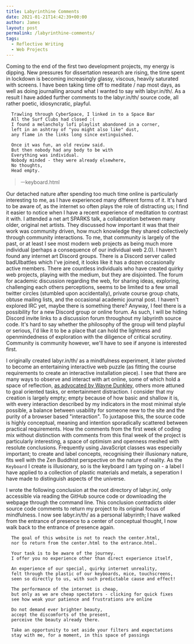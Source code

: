 ```yaml
---
title: Labyrinthine Comments
date: 2021-01-21T14:42:39+00:00
author: James
layout: post
permalink: /labyrinthine-comments/
tags:
  - Reflective Writing
  - Web Projects
---
```


Coming to the end of the first two development projects, my energy is dipping. New pressures for dissertation research are rising, the time spent in lockdown is becoming increasingly glassy, viscous, heavily saturated with screens. I have been taking time off to meditate  / nap most days, as well as doing journalling around what I wanted to say with labyr.in/th/. As a result I have added further comments to the labyr.in/th/ source code, all rather poetic, idiosyncratic, playful.

```
  Trawling through CyberSpace, I linked in to a Space Bar
  All the Surf Clubs had closed :(
  I found a melancholy lofi playlist abandoned in a corner,
  left in an ashtray of "you might also like" dust,
  any flame in the links long since extinguished.
  
  Once it was fun, an old review said.
  But then nobody had any body to be with
  Everything was individual.
  Nobody minded - they were already elsewhere,
  No thoughts,
  Head empty.
```
> ㅡkeyboard.html

Our detached nature after spending too much time online is particularly interesting to me, as I have experienced many different forms of it. It's hard to be aware of, as the internet so often plays the role of distracting us; I find it easier to notice when I have a recent experience of meditation to contrast it with. I attended a net art SPARKS talk, a collaboration between many older, original net artists. They discussed how important it was that their work was community driven, how much knowledge they shared collectively through community interactions. To me, that community is largely of the past, or at least I see most modern web projects as being much more individual (perhaps a consequence of our individual web 2.0). I haven't found any internet art Discord groups. There is a Discord server called badUIbattles which I've joined, it looks like it has a dozen occasionally active members. There are countless individuals who have created quirky web projects, playing with the medium, but they are disjointed. The forum for academic discussion regarding the web, for sharing ideas, exploring, challenging each others perceptions, seems to be limited to a few small twitter circles (stumbled upon accidentally), private course group chats, obtuse mailing lists, and the occasional academic journal post. I haven't explored IRC yet, maybe there is something there? Anyway, I feel there is a possibility for a new Discord group or online forum. As such, I will be hiding Discord invite links to a discussion forum throughout my labyrinth source code. It's hard to say whether the philosophy of the group will tend playful or serious, I'd like it to be a place that can hold the lightness and openmindedness of exploration with the diligence of critical scrutiny. Community is community however, we'll have to see if anyone is interested first.

I originally created labyr.in/th/ as a mindfulness experiment, it later pivoted to become an entertaining interactive web puzzle (as fitting the course requirements to create an interactive installation piece). I see that there are many ways to observe and interact with art online, some of which hold a space of reflection, [as advocated by Wayne Dunkley](https://www-jstor-org.ezproxy.brighton.ac.uk/stable/20206066?pq-origsite=summon&seq=1#metadata_info_tab_contents), others more attuned to goal oriented tasks, or entertainment distraction. I consider that my creation is largely empty; empty because of how basic and shallow it is, with every interaction described by my indicators in the most minimal style possible, a balance between usability for someone new to the site and the purity of a browser based "interaction". To juxtapose this, the source code is highly conceptual, meaning and intention sporadically scattered between practical requirements. How the comments from the first week of coding mix without distinction with comments from this final week of the project is particularly interesting, a space of optimism and openness meshed with resolute conclusions. Frequently using JavaScript classes was especially important; to create and label concepts, recognising their illusionary nature, fits well with the Zen Buddhist perspective on the nature of reality. As the `Keyboard` I create is illusionary, so is the keyboard I am typing on - a label I have applied to a collection of plastic materials and metals, a seperation I have made to distinguish aspects of the universe.

I wrote the following conclusion at the root directory of labyr.in/, only accessible via reading the GitHub source code or downloading the webpage through the command line. This conclusion contradicts older source code comments to return my project to its original focus of mindfulness. I now see labyr.in/th/ as a personal labyrinth; I have walked from the entrance of presence to a center of conceptual thought, I now walk back to the entrance of presence again.

```
  The goal of this website is not to reach the center.html,
  nor to return from the center.html to the entrance.html.

  Your task is to be aware of the journey.
  I offer you no experience other than direct experience itself,

  An experience of our special, quirky internet unreality,
  felt through the plastic of our keyboards, mice, touchscreens,
  seen so directly to us, with such predictable cause and effect!

  The performance of the internet is cheap,
  but only as we are cheap spectators - clicking for quick fixes
  see how weak your patience and frustrations are online

  Do not demand ever brighter beauty,
  accept the discomforts of the present,
  perceive the beauty already there.

  Take an opportunity to set aside your filters and expectations
  stay with me, for a moment, in this space of passings
```



